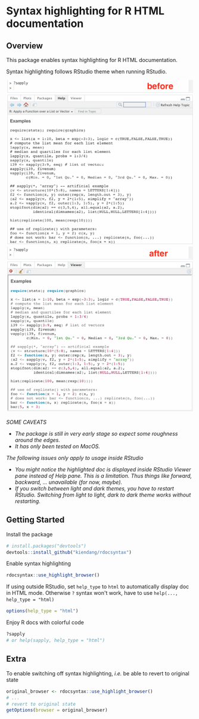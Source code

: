 # Syntax highlighting for R HTML documentation

Overview
--------

This package enables syntax highlighting for R HTML documentation.

Syntax highlighting follows RStudio theme when running RStudio.

<img src="screenshots/before.png" alt="before" width=650px/><img src="screenshots/after.png" alt="after" width=650px/>
<!-- ![before](screenshots/before.png =50x) ![after](screenshots/after.png =50x) -->

*SOME CAVEATS*

  - *The package is still in very early stage so expect some roughness around the edges.*
  - *It has only been tested on MacOS.*

*The following issues only apply to usage inside RStudio*

  - *You might notice the highlighted doc is displayed inside RStudio Viewer pane instead of Help pane. This is a limitation. Thus things like forward, backward, ... unavailable (for now, maybe).*
  - *If you switch between light and dark themes, you have to restart RStudio. Switching from light to light, dark to dark theme works without restarting.*


Getting Started
---------------

Install the package

```r
# install.packages("devtools")
devtools::install_github("kiendang/rdocsyntax")
```


Enable syntax highlighting

```r
rdocsyntax::use_highlight_browser()
```


If using outside RStudio, set `help_type` to `html` to automatically display doc in HTML mode. Otherwise `?` syntax won't work, have to use `help(..., help_type = "html)`

```r
options(help_type = "html")
```


Enjoy R docs with colorful code

```r
?sapply
# or help(sapply, help_type = "html")
```


Extra
-----

To enable switching off syntax highlighting, *i.e.* be able to revert to original state

```r
original_browser <- rdocsyntax::use_highlight_browser()
# ...
# revert to original state
getOptions(browser = original_browser)
```
